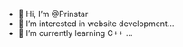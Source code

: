 - 👋 Hi, I’m @Prinstar
- 👀 I’m interested in website development...
- 🌱 I’m currently learning C++ ...


<!---
Prinstar/Prinstar is a ✨ special ✨ repository because its `README.md` (this file) appears on your GitHub profile.
You can click the Preview link to take a look at your changes.
--->
